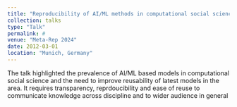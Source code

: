 ```yaml
---
title: "Reproducibility of AI/ML methods in computational social science"
collection: talks
type: "Talk"
permalink: #
venue: "Meta-Rep 2024"
date: 2012-03-01
location: "Munich, Germany"
---
```


The talk highlighted the prevalence of AI/ML based models in computational social science and the need to improve reusability of latest models in the area. It requires transparency, reprdoucibility and ease of reuse to communicate knowledge across discipline and to wider audience in general 

